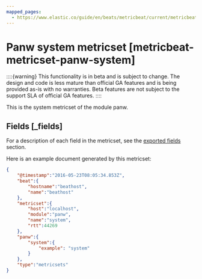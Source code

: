 ```yaml
---
mapped_pages:
  - https://www.elastic.co/guide/en/beats/metricbeat/current/metricbeat-metricset-panw-system.html
---
```


# Panw system metricset [metricbeat-metricset-panw-system]

::::{warning}
This functionality is in beta and is subject to change. The design and code is less mature than official GA features and is being provided as-is with no warranties. Beta features are not subject to the support SLA of official GA features.
::::


This is the system metricset of the module panw.

## Fields [_fields]

For a description of each field in the metricset, see the [exported fields](/reference/metricbeat/exported-fields-panw.md) section.

Here is an example document generated by this metricset:

```json
{
    "@timestamp":"2016-05-23T08:05:34.853Z",
    "beat":{
        "hostname":"beathost",
        "name":"beathost"
    },
    "metricset":{
        "host":"localhost",
        "module":"panw",
        "name":"system",
        "rtt":44269
    },
    "panw":{
        "system":{
            "example": "system"
        }
    },
    "type":"metricsets"
}
```
